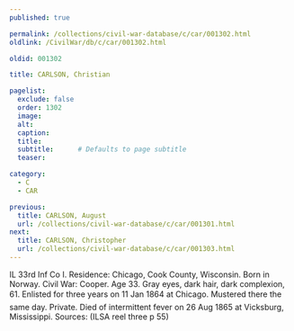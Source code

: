 ```yaml
---
published: true

permalink: /collections/civil-war-database/c/car/001302.html
oldlink: /CivilWar/db/c/car/001302.html

oldid: 001302

title: CARLSON, Christian

pagelist:
  exclude: false
  order: 1302
  image: 
  alt:
  caption:
  title:
  subtitle:      # Defaults to page subtitle
  teaser:

category: 
  - C 
  - CAR

previous:
  title: CARLSON, August
  url: /collections/civil-war-database/c/car/001301.html  
next:
  title: CARLSON, Christopher
  url: /collections/civil-war-database/c/car/001303.html   
---
```

IL 33rd Inf Co I. Residence: Chicago, Cook County, Wisconsin. Born in Norway. Civil War: Cooper. Age 33. Gray eyes, dark hair, dark complexion, 6&#146;1&#148;. Enlisted for three years on 11 Jan 1864 at Chicago. Mustered there the same day. Private. Died of intermittent fever on 26 Aug 1865 at Vicksburg, Mississippi. Sources: (ILSA reel three p 55)